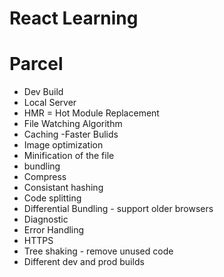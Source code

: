 # React Learning

# Parcel

- Dev Build
- Local Server
- HMR = Hot Module Replacement
- File Watching Algorithm
- Caching -Faster Bulids
- Image optimization
- Minification of the file
- bundling
- Compress
- Consistant hashing
- Code splitting
- Differential Bundling - support older browsers
- Diagnostic
- Error Handling
- HTTPS
- Tree shaking - remove unused code
- Different dev and prod builds
